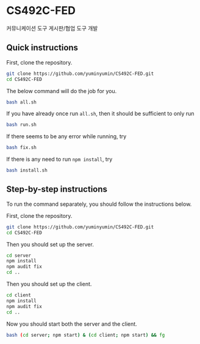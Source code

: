 # CS492C-FED
커뮤니케이션 도구 게시판/협업 도구 개발

## Quick instructions

First, clone the repository.
```bash
git clone https://github.com/yuminyumin/CS492C-FED.git
cd CS492C-FED
```

The below command will do the job for you.
```bash
bash all.sh
```

If you have already once run `all.sh`,
then it should be sufficient to only run
```bash
bash run.sh
```

If there seems to be any error while running, try
```bash
bash fix.sh
```

If there is any need to run `npm install`, try
```bash
bash install.sh
```

## Step-by-step instructions

To run the command separately, you should follow the instructions below.

First, clone the repository.
```bash
git clone https://github.com/yuminyumin/CS492C-FED.git
cd CS492C-FED
```

Then you should set up the server.
```bash
cd server
npm install
npm audit fix
cd ..
```

Then you should set up the client.
```bash
cd client
npm install
npm audit fix
cd ..
```

Now you should start both the server and the client.
```bash
bash (cd server; npm start) & (cd client; npm start) && fg
```

